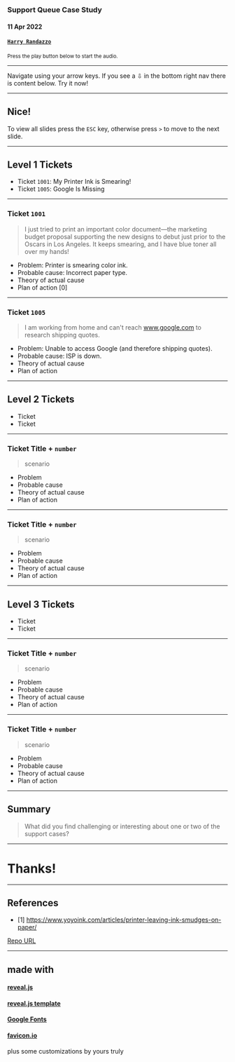 ### Support Queue Case Study

#### 11 Apr 2022

#### [`Harry Randazzo`](https://razzle.cloud)

<small>Press the play button below to start the audio.</small>

-----

Navigate using your arrow keys. If you see a &#8681; in the bottom right nav there is content below. Try it now!

---

## Nice!

To view all slides press the `ESC` key, otherwise press `>` to move to the next slide.

-----

## Level 1 Tickets

- Ticket `1001`: My Printer Ink is Smearing!
- Ticket `1005`: Google Is Missing

-----

### Ticket `1001`

> I just tried to print an important color document—the marketing budget proposal supporting the new designs to debut just prior to the Oscars in Los Angeles. It keeps smearing, and I have blue toner all over my hands!

- Problem: Printer is smearing color ink.
- Probable cause: Incorrect paper type.
- Theory of actual cause
- Plan of action \[0\]

-----

### Ticket `1005`

> I am working from home and can't reach www.google.com to research shipping quotes.

- Problem: Unable to access Google (and therefore shipping quotes).
- Probable cause: ISP is down.
- Theory of actual cause
- Plan of action

-----

## Level 2 Tickets

- Ticket
- Ticket

---

### Ticket Title + `number`

> scenario

- Problem
- Probable cause
- Theory of actual cause
- Plan of action

---

### Ticket Title + `number`

> scenario

- Problem
- Probable cause
- Theory of actual cause
- Plan of action

-----

## Level 3 Tickets

- Ticket
- Ticket

---

### Ticket Title + `number`

> scenario

- Problem
- Probable cause
- Theory of actual cause
- Plan of action

---

### Ticket Title + `number`

> scenario

- Problem
- Probable cause
- Theory of actual cause
- Plan of action

-----

## Summary

> What did you find challenging or interesting about one or two of the support cases?

-----

# Thanks!

-----

## References

- \[1\] https://www.yoyoink.com/articles/printer-leaving-ink-smudges-on-paper/

[Repo URL](https://github.com/Noxsios/support-case-study)

-----

## made with

#### [reveal.js](https://github.com/hakimel/reveal.js)

#### [reveal.js template](https://github.com/pacharanero/create-new-revealjs-template)

#### [Google Fonts](https://fonts.google.com/)

#### [favicon.io](https://favicon.io/)

plus some customizations by yours truly